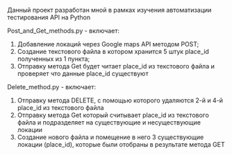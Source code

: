 Данный проект разработан мной в рамках изучения автоматизации тестирования API на Python

Post_and_Get_methods.py - включает: 
1. Добавление локаций через Google maps API методом POST;
2. Создание текстового файла в котором хранится 5 штук place_id полученных из 1 пункта;
3. Отправку метода Get будет читает place_id из текстового файла и проверяет что данные place_id существуют

Delete_method.py - включает:
1. Отправку метода DELETE,  с помощью которого удаляются 2-й и 4-й place_id из текстового файла
2. Отправку метода Get который считывает place_id из текстового файла и подразделяет на существующие и несуществующие локации
3. Создание нового файла и помещение в него 3 существующие локации (place_id), которые были отобраны в результате метода GET

